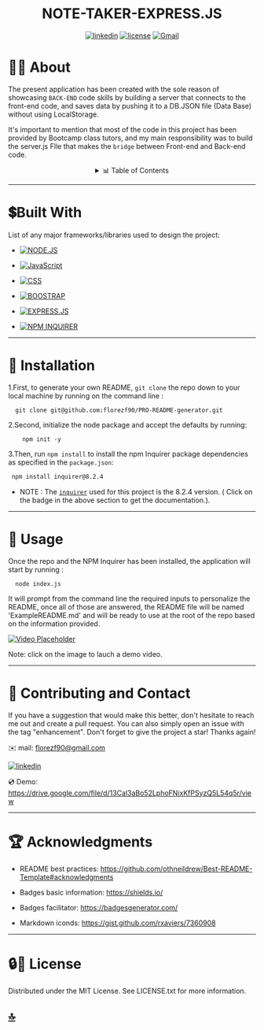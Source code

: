 <p><h1 align= "center" id="title">NOTE-TAKER-EXPRESS.JS </h1></p>


<div style="text-align: center;">

[![linkedin](https://img.shields.io/badge/linkedin-blue?style=for-the-badge&logo=linkedin&logoColor=white&logoWidth=20&link=https://www.linkedin.com/in/luis-felipe-florez-98403123a/)](https://www.linkedin.com/in/luis-felipe-florez-98403123a/)  [![license](https://img.shields.io/badge/license-MIT-white?labelColor=green&style=for-the-badge&logo=license&logoColor=white&logoWidth=20&link=https://github.com/florezf90/PRO-README-generator/blob/main/LICENSE)](https://github.com/florezf90/PRO-README-generator/blob/main/LICENSE)   [![Gmail](https://img.shields.io/badge/Gmail-red?style=for-the-badge&logo=Gmail&logoColor=white&logoWidth=20)](mailto:florezf90@gmail.com)


</div>


  # 👩‍💻 About

The present application has been created with the sole reason of showcasing `BACK-END` code skills by building a server that connects to the front-end code, and saves data by pushing it to a DB.JSON file (Data Base) without using LocalStorage.

It's important to mention that most of the code in this project has been provided by Bootcamp class tutors, and my main responsibility was to build the server.js FIle that makes the `bridge` between Front-end and Back-end code.



<details>
  <summary align= "center"> 📊 Table of Contents </summary>
  <ol>
    <li>
      <a>About The Project</a>
        <li><a>Built With</a></li>
    </li>
    <li><a>Installation</a></li>
    <li><a >Usage</a></li>
    <li><a >Contributing and Contact</a></li>
    <li><a >Acknowledgments</a></li>
    <li><a >License</a></li>
  </ol>
</details>




---------
# 💲Built With 

 List of any major frameworks/libraries used to design the project: 


* [![NODE.JS](https://img.shields.io/badge/NODE.JS-green?style=flat&logo=node.js&logoColor=white&logoWidth=21&link=https://nodejs.org/en)](https://nodejs.org/en)

* [![JavaScript](https://img.shields.io/badge/JavaScript-white?style=flat&logo=JavaScript&logoColor=yellow&logoWidth=21&link=https://www.w3schools.com/js/)](https://www.w3schools.com/js/)

* [![CSS](https://img.shields.io/badge/CSS-blue?style=flat&link=https://www.w3schools.com/css/)](https://www.w3schools.com/css/)

* [![BOOSTRAP](https://img.shields.io/badge/BOOSTRAP-purple?style=flat&link=https://getbootstrap.com/docs/5.3/getting-started/introduction/)](https://getbootstrap.com/docs/5.3/getting-started/introduction/)

* [![EXPRESS.JS](https://img.shields.io/badge/EXPRESS.JS-Green?style=flat&link=https://expressjs.com/)](https://expressjs.com/)

*  [![NPM INQUIRER](https://img.shields.io/badge/NPM%20INQUIRER-red?style=flat&logo=npm&logoColor=white&link=https://www.npmjs.com/package/inquirer)](https://www.npmjs.com/package/inquirer)

---------------------------------

# 🚀 Installation 

1.First, to generate your own README, `git clone` the repo down to your local machine by running on the command line :
 
      git clone git@github.com:florezf90/PRO-README-generator.git


2.Second, initialize the node package and accept the defaults by running: 
 
        npm init -y 
 
   
3.Then, run `npm install` to install the npm Inquirer package dependencies as specified in the `package.json`:
   ```sh
    npm install inquirer@8.2.4
   ```


   * NOTE : The [`inquirer`](https://www.npmjs.com/package/inquirer) used for this project is the 8.2.4 version. ( Click on the badge in the above section to get the documentation.).

 -----------------------------
 # 📖 Usage

  Once the repo and the NPM Inquirer has been installed, the application will start by running :
  
      node index.js
   
  It  will prompt from the command line the required inputs to personalize the README, once all of those are answered, the README file will be named 'ExampleREADME.md' and will be ready to use at the root of the repo based on the information provided.  

  [![Video Placeholder](https://res.cloudinary.com/practicaldev/image/fetch/s--7yVSltAE--/c_imagga_scale,f_auto,fl_progressive,h_420,q_auto,w_1000/https://user-images.githubusercontent.com/9840435/59461914-cbc18380-8e22-11e9-8567-87b43da950ac.png)](https://drive.google.com/file/d/13Cal3aBo52LphoFNixKfPSyzQ5L54q5r/view)

  Note: click on the image to lauch a demo video.

-------- 

# 📱 Contributing and Contact 

If you have a suggestion that would make this better, don't hesitate to reach me out and create a pull request. You can also simply open an issue with the tag "enhancement". Don't forget to give the project a star! Thanks again!

 ✉️ mail: florezf90@gmail.com

 [![linkedin](https://img.shields.io/badge/linkedin-blue?style=flat&logo=linkedin&logoColor=white&logoWidth=20&link=https://www.linkedin.com/in/luis-felipe-florez-98403123a/)](https://www.linkedin.com/in/luis-felipe-florez-98403123a/)


 💿 Demo: https://drive.google.com/file/d/13Cal3aBo52LphoFNixKfPSyzQ5L54q5r/view

----------------
# 🏆 Acknowledgments 

  * README best practices: https://github.com/othneildrew/Best-README-Template#acknowledgments 

  *  Badges basic information: https://shields.io/

  * Badges facilitator: https://badgesgenerator.com/
  
  * Markdown iconds: https://gist.github.com/rxaviers/7360908

-----

 # 🔒🔑 License
 
Distributed under the MIT License. See LICENSE.txt for more information.


## [🔝](#title)



[linkedin-shield]: https://img.shields.io/badge/-LinkedIn-black.svg?style=for-the-badge&logo=linkedin&colorB=555
[linkedin-url]: https://www.linkedin.com/in/luis-felipe-florez-98403123a/




